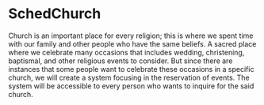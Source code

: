 # SchedChurch

 Church is an important place for every religion; this is where we spent time with our family and other people who have the same beliefs. A sacred place where we celebrate many occasions that includes wedding, christening, baptismal, and other religious events to consider. But since there are instances that some people want to celebrate these occasions in a specific church, we will create a system focusing in the reservation of events. The system will be accessible to every person who wants to inquire for the said church.
